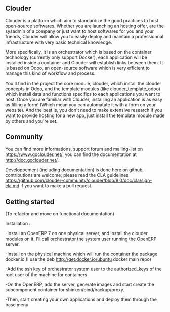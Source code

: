 Clouder
-------

Clouder is a platform which aim to standardize the good practices to host open-source softwares. Whether you are launching an hosting offer, are the sysadmin of a company or just want to host softwares for you and your friends, Clouder will allow you to easily deploy and maintain a professionnal infrastructure with very basic technical knowledge.

More specifically, it is an orchestrator which is based on the container technology (currently only support Docker), each application will be installed inside a container and Clouder will establish links between them. It is based on Odoo, an open-source software which is very efficient to manage this kind of workflow and process.

You'll find in the project the core module, clouder, which install the clouder concepts in Odoo, and the template modules (like clouder_template_odoo) which install data and functions specifics to each applications you want to host. Once you are familiar with Clouder, installing an application is as easy as filling a form! (Which mean you can automatate it with a form on your website).
And the best is, you don't need to make extensive research if you want to provide hosting for a new app, just install the template module made by others and you're set.


Community
---------

You can find more informations, support forum and mailing-list on https://www.goclouder.net/, you can find the documentation at http://doc.goclouder.net/.

Developpement (including documentation) is done here on github, contributions are welcome; please read the CLA guidelines https://github.com/clouder-community/clouder/blob/8.0/doc/cla/sign-cla.md if you want to make a pull request.


Getting started
---------------

(To refactor and move on functional documentation)

Installation :

-Install an OpenERP 7 on one physical server, and install the clouder modules on it. I'll call orchestrator the system user running the OpenERP server.

-Install on the physical machine which will run the container the package docker.io (I use the deb http://get.docker.io/ubuntu docker main repo)

-Add the ssh key of orchestrator system user to the authorized_keys of the root user of the machine for containers

-On the OpenERP, add the server, generate images and start create the subcomponent container for shinken/bind/backup/proxy.

-Then, start creating your own applications and deploy them through the base menu
